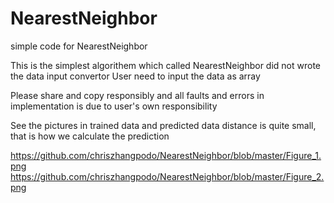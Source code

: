 # NearestNeighbor
simple code for NearestNeighbor

This is the simplest algorithem which called NearestNeighbor 
did not wrote the data input convertor
User need to input the data as array 

Please share and copy responsibly and all faults and errors in implementation is due to user's own responsibility 

See the pictures in trained data and predicted data distance is quite small, that is how we calculate the prediction

https://github.com/chriszhangpodo/NearestNeighbor/blob/master/Figure_1.png
https://github.com/chriszhangpodo/NearestNeighbor/blob/master/Figure_2.png
